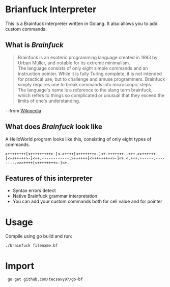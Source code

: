 # Brianfuck Interpreter
This is a Brainfuck interpreter written in Golang. It also allows you to add custom commands.
## What is *Brainfuck*
> Brainfuck is an esoteric programming language created in 1993 by Urban Müller, and notable for its extreme minimalism.  
> The language consists of only eight simple commands and an instruction pointer. While it is fully Turing complete, it is not intended for practical use, but to challenge and amuse programmers. Brainfuck simply requires one to break commands into microscopic steps.  
> The language's name is a reference to the slang term brainfuck, which refers to things so complicated or unusual that they exceed the limits of one's understanding.

--from [Wikipedia](https://en.wikipedia.org/wiki/Brainfuck)

## What does *Brainfuck* look like
A HelloWorld program looks like this, consisting of only eight types of commands.
```brainfuck
>++++++++[<+++++++++>-]<.>++++[<+++++++>-]<+.+++++++..+++.>>++++++[<+++++++>-]<++.------------.>++++++[<+++++++++>-]<+.<.+++.------.--------.>>>++++[<++++++++>-]<+.
```

## Features of this interpreter
- Syntax errors detect
- Native Brainfuck grammar interpretation
- You can add your custom commands both for cell value and for pointer

# Usage
Compile using go build and run:
```brainfuck
./brainfuck filename.bf
```
# Import
```
 go get github.com/tecsavy97/go-bf
```

